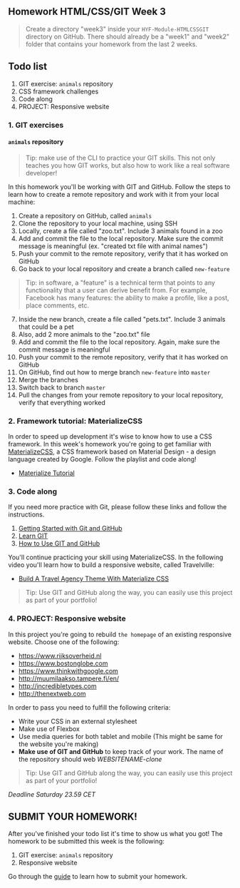 ## Homework HTML/CSS/GIT Week 3

> Create a directory "week3" inside your `HYF-Module-HTMLCSSGIT` directory on GitHub. There should already be a "week1" and "week2" folder that contains your homework from the last 2 weeks.

## Todo list

1. GIT exercise: `animals` repository
2. CSS framework challenges
3. Code along
4. PROJECT: Responsive website

### 1. GIT exercises

#### `animals` repository

> Tip: make use of the CLI to practice your GIT skills. This not only teaches you how GIT works, but also how to work like a real software developer!

In this homework you'll be working with GIT and GitHub. Follow the steps to learn how to create a remote repository and work with it from your local machine:

1. Create a repository on GitHub, called `animals`
2. Clone the repository to your local machine, using SSH
3. Locally, create a file called "zoo.txt". Include 3 animals found in a zoo
4. Add and commit the file to the local repository. Make sure the commit message is meaningful (ex. "created txt file with animal names")
5. Push your commit to the remote repository, verify that it has worked on GitHub
6. Go back to your local repository and create a branch called `new-feature`

> Tip: in software, a "feature" is a technical term that points to any functionality that a user can derive benefit from. For example, Facebook has many features: the ability to make a profile, like a post, place comments, etc.

7. Inside the new branch, create a file called "pets.txt". Include 3 animals that could be a pet
8. Also, add 2 more animals to the "zoo.txt" file
9. Add and commit the file to the local repository. Again, make sure the commit message is meaningful
10. Push your commit to the remote repository, verify that it has worked on GitHub
11. On GitHub, find out how to merge branch `new-feature` into `master`
12. Merge the branches
13. Switch back to branch `master`
14. Pull the changes from your remote repository to your local repository, verify that everything worked



### 2. Framework tutorial: MaterializeCSS

In order to speed up development it's wise to know how to use a CSS framework. In this week's homework you're going to get familiar with [MaterializeCSS](https://materializecss.com/), a CSS framework based on Material Design - a design language created by Google. Follow the playlist and code along!

- [Materialize Tutorial](https://www.youtube.com/playlist?list=PL4cUxeGkcC9gGrbtvASEZSlFEYBnPkmff)

### 3. Code along

If you need more practice with Git, please follow these links and follow the instructions.

1. [Getting Started with Git and GitHub](https://www.codecademy.com/articles/f1-u3-git-setup)
2. [Learn GIT](https://www.codecademy.com/learn/learn-git)
3. [How to Use GIT and GitHub](https://eu.udacity.com/course/how-to-use-git-and-github--ud775)

You'll continue practicing your skill using MaterializeCSS. In the following video you'll learn how to build a responsive website, called Travelville:

- [Build A Travel Agency Theme With Materialize CSS](https://www.youtube.com/watch?v=MaP3vO-vEsg)

> Tip: Use GIT and GitHub along the way, you can easily use this project as part of your portfolio!

### 4. PROJECT: Responsive website

In this project you're going to rebuild `the homepage` of an existing responsive website. Choose one of the following:

- https://www.rijksoverheid.nl
- https://www.bostonglobe.com
- https://www.thinkwithgoogle.com
- http://muumilaakso.tampere.fi/en/
- http://incredibletypes.com
- http://thenextweb.com

In order to pass you need to fulfill the following criteria:

- Write your CSS in an external stylesheet
- Make use of Flexbox
- Use media queries for both tablet and mobile (This might be same for the website you're making)
- **Make use of GIT and GitHub** to keep track of your work. The name of the repository should web _WEBSITENAME-clone_

> Tip: Use GIT and GitHub along the way, you can easily use this project as part of your portfolio!

_Deadline Saturday 23.59 CET_

## SUBMIT YOUR HOMEWORK!

After you've finished your todo list it's time to show us what you got! The homework to be submitted this week is the following:

1. GIT exercise: `animals` repository
2. Responsive website

Go through the [guide](../hand-in-homework-guide.md) to learn how to submit your homework.
